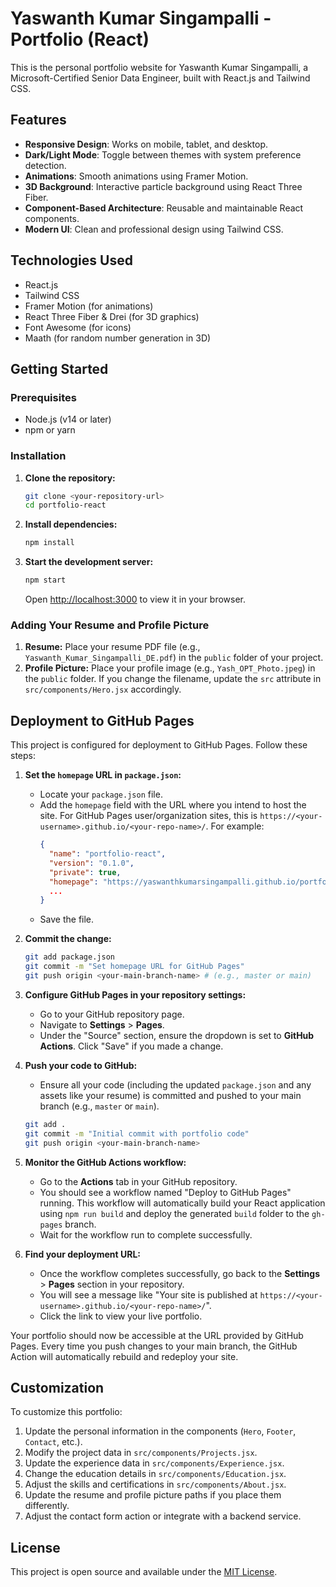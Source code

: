 # Yaswanth Kumar Singampalli - Portfolio (React)

This is the personal portfolio website for Yaswanth Kumar Singampalli, a Microsoft-Certified Senior Data Engineer, built with React.js and Tailwind CSS.

## Features

- **Responsive Design**: Works on mobile, tablet, and desktop.
- **Dark/Light Mode**: Toggle between themes with system preference detection.
- **Animations**: Smooth animations using Framer Motion.
- **3D Background**: Interactive particle background using React Three Fiber.
- **Component-Based Architecture**: Reusable and maintainable React components.
- **Modern UI**: Clean and professional design using Tailwind CSS.

## Technologies Used

- React.js
- Tailwind CSS
- Framer Motion (for animations)
- React Three Fiber & Drei (for 3D graphics)
- Font Awesome (for icons)
- Maath (for random number generation in 3D)

## Getting Started

### Prerequisites

- Node.js (v14 or later)
- npm or yarn

### Installation

1.  **Clone the repository:**
    ```bash
    git clone <your-repository-url>
    cd portfolio-react
    ```

2.  **Install dependencies:**
    ```bash
    npm install
    ```

3.  **Start the development server:**
    ```bash
    npm start
    ```
    Open [http://localhost:3000](http://localhost:3000) to view it in your browser.

### Adding Your Resume and Profile Picture

1.  **Resume:** Place your resume PDF file (e.g., `Yaswanth_Kumar_Singampalli_DE.pdf`) in the `public` folder of your project.
2.  **Profile Picture:** Place your profile image (e.g., `Yash_OPT_Photo.jpeg`) in the `public` folder. If you change the filename, update the `src` attribute in `src/components/Hero.jsx` accordingly.

## Deployment to GitHub Pages

This project is configured for deployment to GitHub Pages. Follow these steps:

1.  **Set the `homepage` URL in `package.json`:**
    *   Locate your `package.json` file.
    *   Add the `homepage` field with the URL where you intend to host the site. For GitHub Pages user/organization sites, this is `https://<your-username>.github.io/<your-repo-name>/`. For example:
        ```json
        {
          "name": "portfolio-react",
          "version": "0.1.0",
          "private": true,
          "homepage": "https://yaswanthkumarsingampalli.github.io/portfolio_yaswanth/", // <-- Add this line
          ...
        }
        ```
    *   Save the file.

2.  **Commit the change:**
    ```bash
    git add package.json
    git commit -m "Set homepage URL for GitHub Pages"
    git push origin <your-main-branch-name> # (e.g., master or main)
    ```

3.  **Configure GitHub Pages in your repository settings:**
    *   Go to your GitHub repository page.
    *   Navigate to **Settings** > **Pages**.
    *   Under the "Source" section, ensure the dropdown is set to **GitHub Actions**. Click "Save" if you made a change.

4.  **Push your code to GitHub:**
    *   Ensure all your code (including the updated `package.json` and any assets like your resume) is committed and pushed to your main branch (e.g., `master` or `main`).
    ```bash
    git add .
    git commit -m "Initial commit with portfolio code"
    git push origin <your-main-branch-name>
    ```

5.  **Monitor the GitHub Actions workflow:**
    *   Go to the **Actions** tab in your GitHub repository.
    *   You should see a workflow named "Deploy to GitHub Pages" running. This workflow will automatically build your React application using `npm run build` and deploy the generated `build` folder to the `gh-pages` branch.
    *   Wait for the workflow run to complete successfully.

6.  **Find your deployment URL:**
    *   Once the workflow completes successfully, go back to the **Settings** > **Pages** section in your repository.
    *   You will see a message like "Your site is published at `https://<your-username>.github.io/<your-repo-name>/`".
    *   Click the link to view your live portfolio.

Your portfolio should now be accessible at the URL provided by GitHub Pages. Every time you push changes to your main branch, the GitHub Action will automatically rebuild and redeploy your site.

## Customization

To customize this portfolio:

1.  Update the personal information in the components (`Hero`, `Footer`, `Contact`, etc.).
2.  Modify the project data in `src/components/Projects.jsx`.
3.  Update the experience data in `src/components/Experience.jsx`.
4.  Change the education details in `src/components/Education.jsx`.
5.  Adjust the skills and certifications in `src/components/About.jsx`.
6.  Update the resume and profile picture paths if you place them differently.
7.  Adjust the contact form action or integrate with a backend service.

## License

This project is open source and available under the [MIT License](LICENSE).
